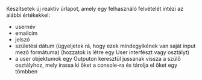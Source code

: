 Készítsetek új reaktív űrlapot, amely egy felhasználó felvételét intézi az alábbi értékekkel:
- usernév
- emailcím
- jelszó
- születési dátum
(ügyeljetek rá, hogy ezek mindegyikének van saját input mező formátuma)
(hozzatok is létre egy User interfészt vagy osztályt)
- a user objektumok egy Outputon keresztül jussanak vissza a szülő osztályhoz, 
mely írassa ki őket a
console-ra és tárolja el őket egy tömbben